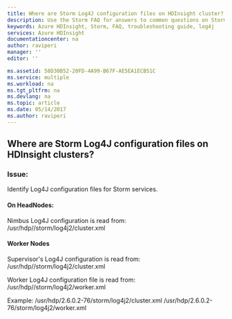 ```yaml
---
title: Where are Storm Log4J configuration files on HDInsight cluster? | Microsoft Docs
description: Use the Storm FAQ for answers to common questions on Storm on Azure HDInsight platform.
keywords: Azure HDInsight, Storm, FAQ, troubleshooting guide, log4j
services: Azure HDInsight
documentationcenter: na
author: raviperi
manager: ''
editor: ''

ms.assetid: 58D30B52-20FD-4A99-B67F-AE5EA1ECB51C
ms.service: multiple
ms.workload: na
ms.tgt_pltfrm: na
ms.devlang: na
ms.topic: article
ms.date: 05/14/2017
ms.author: raviperi
---
```

## Where are Storm Log4J configuration files on HDInsight clusters?

### Issue:

Identify Log4J configuration files for Storm services.

#### On HeadNodes:
Nimbus Log4J configuration is read from:
/usr/hdp/<HDPVersion>/storm/log4j2/cluster.xml

#### Worker Nodes
Supervisor's Log4J configuration is read from:
/usr/hdp/<HDPVersion>/storm/log4j2/cluster.xml

Worker Log4J configuration file is read from:
/usr/hdp/<HDPVersion>/storm/log4j2/worker.xml

Example:
/usr/hdp/2.6.0.2-76/storm/log4j2/cluster.xml
/usr/hdp/2.6.0.2-76/storm/log4j2/worker.xml

